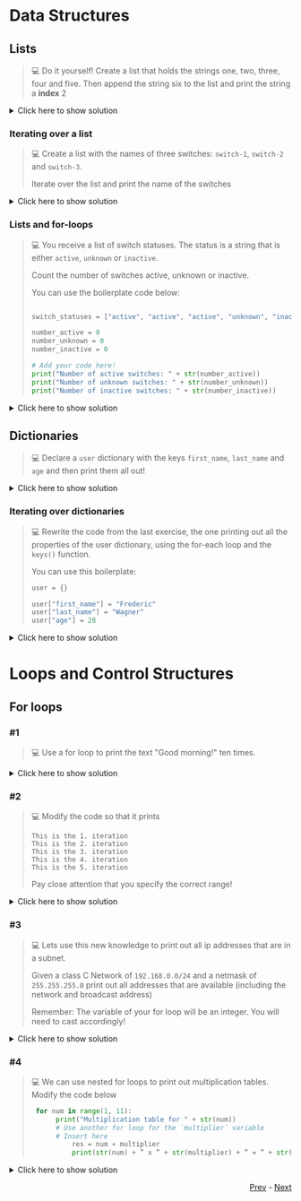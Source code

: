 # Data Structures

## Lists

> 💻 Do it yourself! Create a list that holds the strings one, two, three, four and five. Then append the string six to the list and print the string a **index** 2

<details>
  <summary>Click here to show solution</summary>

```python3
  l = ["one", "two", "three", "four", "five"]
  l.append("six")
  print(l[2])
```
</details>

### Iterating over a list

> 💻 Create a list with the names of three switches: `switch-1`, `switch-2` and `switch-3`.
>
> Iterate over the list and print the name of the switches

<details>
  <summary>Click here to show solution</summary>

```python
  l = ["switch-1", "switch-2", "switch-3"]
  for i in range(0, len(l)):
    print(l[i])
```
</details>

### Lists and for-loops

> 💻 You receive a list of switch statuses. The status is a string that is either `active`, `unknown` or `inactive`.
>
> Count the number of switches active, unknown or inactive.
>
> You can use the boilerplate code below:
>
> ```python
>
> switch_statuses = ["active", "active", "active", "unknown", "inactive"]
>
> number_active = 0
> number_unknown = 0
> number_inactive = 0
>
> # Add your code here!
> print("Number of active switches: " + str(number_active))
> print("Number of unknown switches: " + str(number_unknown))
> print("Number of inactive switches: " + str(number_inactive))
> ```

<details>
  <summary>Click here to show solution</summary>

```python
  
  switch_statuses = ["active", "active", "active", "unknown", "inactive"]
  
  number_active = 0
  number_unknown = 0
  number_inactive = 0

  # Add your code here!
  for status in switch_statuses:
    if status == "active":
        number_active += 1
    elif status == "inactive":
        number_inactive += 1
    elif status == "unknown":
        number_unknown += 1

  print("Number of active switches: " + str(number_active))
  print("Number of unknown switches: " + str(number_unknown))
  print("Number of inactive switches: " + str(number_inactive))
```
</details>

## Dictionaries

> 💻 Declare a `user` dictionary with the keys `first_name`, `last_name` and `age` and then print them all out!

<details>
  <summary>Click here to show solution</summary>

```python
  
  user = {}

  user["first_name"] = "Marcel"
  user["last_name"] = "Neidinger"
  user["age"] = 24
  
  print(user["first_name"])
  print(user["last_name"])
  print(user["age"])
```

</details>

### Iterating over dictionaries

> 💻 Rewrite the code from the last exercise, the one printing out all the properties of the user dictionary, using the for-each loop and the `keys()` function.
>
> You can use this boilerplate:
>
> ```python
> user = {}
>
> user["first_name"] = "Frederic"
> user["last_name"] = "Wagner"
> user["age"] = 28
> ```

<details>
  <summary>Click here to show solution</summary>

```python
  
  user = {}

  user["first_name"] = "Frederic"
  user["last_name"] = "Wagner"
  user["age"] = 28
  
  for key in user.keys():
    print(user[key])
```

</details>

# Loops and Control Structures

## For loops

### #1

> 💻 Use a for loop to print the text "Good morning!" ten times.

<details>
  <summary>Click here to show solution</summary>

```python
  
  for a in range(0, 10):
    print("Good morning!")
```
</details>

### #2

> 💻 Modify the code so that it prints
>
> ```
> This is the 1. iteration
> This is the 2. iteration
> This is the 3. iteration
> This is the 4. iteration
> This is the 5. iteration
> ```
>
> Pay close attention that you specify the correct range!

<details>
  <summary>Click here to show solution</summary>

```python
  
  for a in range(1, 6):
    print("This is the " + str(a) + ". iteration")
```
</details>

### #3

> 💻 Lets use this new knowledge to print out all ip addresses that are in a subnet.
>
> Given a class C Network of `192.168.0.0/24` and a netmask of `255.255.255.0` print out all addresses that are available (including the network and broadcast address)
>
> Remember: The variable of your for loop will be an integer. You will need to cast accordingly!

<details>
  <summary>Click here to show solution</summary>

```python
  
  for host_part in range(0, 256):
    ip_address = "192.168.0." + str(host_part)
    print(ip_address)
```
</details>

### #4

> 💻 We can use nested for loops to print out multiplication tables. Modify the code below
>
> ```python
>  for num in range(1, 11):
>       print("Multiplication table for " + str(num))
>       # Use another for loop for the `multiplier` variable 
>       # Insert here
>           res = num ∗ multiplier
>           print(str(num) + ” x ” + str(multiplier) + ” = ” + str(res))
> ```

<details>
  <summary>Click here to show solution</summary>

```python
  
  for num in range(1, 11):
        print("Multiplication table for " + str(num))
        for multiplier in range(1, 11):
           res = num ∗ multiplier
           print(str(num) + ” x ” + str(multiplier) + ” = ” + str(res))
```
</details>



<div align="right">

   [Prev](python_one_tasks.md) - [Next](python_two_json.md)
</div>